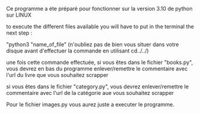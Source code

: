 Ce programme a éte préparé pour fonctionner sur la version 3.10 de python sur LINUX


to execute the different files available you will have to put in the terminal the next step :

"python3 "name_of_file"
(n'oubliez pas de bien vous situer dans votre disque avant d'effectuer la commande en utilisant cd../../)


une fois cette commande effectuée, si vous êtes dans le fichier "books.py", vous devrez en bas du programme enlever/remettre le commentaire avec l'url du livre que vous souhaitez scrapper

si vous êtes dans le fichier "category.py", vous devrez enlever/remettre le commentaire avec l'url de la catégorie aue vous souhaitez scrapper

Pour le fichier images.py vous aurez juste a executer le programme.





